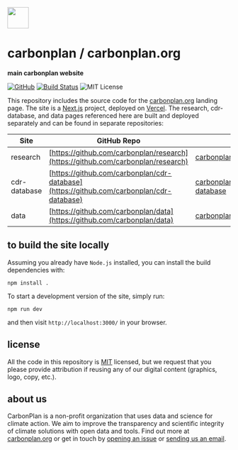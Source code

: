 <img
  src='https://carbonplan-assets.s3.amazonaws.com/monogram/dark-small.png'
  height='48'
/>

# carbonplan / carbonplan.org

**main carbonplan website**

[![GitHub][github-badge]][github]
[![Build Status]][actions]
![MIT License][]

[github]: https://github.com/carbonplan/carbonplan.org
[github-badge]: https://badgen.net/badge/-/github?icon=github&label
[build status]: https://github.com/carbonplan/carbonplan.org/actions/workflows/main.yml/badge.svg
[actions]: https://github.com/carbonplan/carbonplan.org/actions/workflows/main.yml
[mit license]: https://badgen.net/badge/license/MIT/blue

This repository includes the source code for the [carbonplan.org](https://carbonplan.org/) landing page. The site is a [Next.js](https://nextjs.org/) project, deployed on [Vercel](https://vercel.com/). The research, cdr-database, and data pages referenced here are built and deployed separately and can be found in separate repositories:

| Site         | GitHub Repo                                                                              | URL                                                                    |
| ------------ | ---------------------------------------------------------------------------------------- | ---------------------------------------------------------------------- |
| research     | [https://github.com/carbonplan/research](https://github.com/carbonplan/research)         | [carbonplan.org/research](https://carbonplan.org/research)             |
| cdr-database | [https://github.com/carbonplan/cdr-database](https://github.com/carbonplan/cdr-database) | [carbonplan.org/research/cdr-database](https://carbonplan.org/reports) |
| data         | [https://github.com/carbonplan/data](https://github.com/carbonplan/data)                 | [carbonplan.org/data](https://carbonplan.org/data)                     |

## to build the site locally

Assuming you already have `Node.js` installed, you can install the build dependencies with:

```shell
npm install .
```

To start a development version of the site, simply run:

```shell
npm run dev
```

and then visit `http://localhost:3000/` in your browser.

## license

All the code in this repository is [MIT](https://choosealicense.com/licenses/mit/) licensed, but we request that you please provide attribution if reusing any of our digital content (graphics, logo, copy, etc.).

## about us

CarbonPlan is a non-profit organization that uses data and science for climate action. We aim to improve the transparency and scientific integrity of climate solutions with open data and tools. Find out more at [carbonplan.org](https://carbonplan.org/) or get in touch by [opening an issue](https://github.com/carbonplan/carbonplan.org/issues/new) or [sending us an email](mailto:hello@carbonplan.org).
